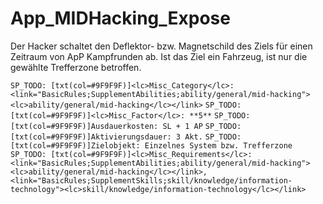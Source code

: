 # App_MIDHacking_Expose

Der Hacker schaltet den Deflektor- bzw. Magnetschild des Ziels für einen Zeitraum von ApP Kampfrunden ab. Ist das Ziel ein Fahrzeug, ist nur die gewählte Trefferzone betroffen.

`SP_TODO: [txt(col=#9F9F9F)]<lc>Misc_Category</lc>: <link="BasicRules;SupplementAbilities;ability/general/mid-hacking"><lc>ability/general/mid-hacking</lc></link>`
`SP_TODO: [txt(col=#9F9F9F)]<lc>Misc_Factor</lc>: **5**`
`SP_TODO: [txt(col=#9F9F9F)]Ausdauerkosten: SL + 1 AP`
`SP_TODO: [txt(col=#9F9F9F)]Aktivierungsdauer: 3 Akt.`
`SP_TODO: [txt(col=#9F9F9F)]Zielobjekt: Einzelnes System bzw. Trefferzone`
`SP_TODO: [txt(col=#9F9F9F)]<lc>Misc_Requirements</lc>: <link="BasicRules;SupplementAbilities;ability/general/mid-hacking"><lc>ability/general/mid-hacking</lc></link>, <link="BasicRules;SupplementSkills;skill/knowledge/information-technology"><lc>skill/knowledge/information-technology</lc></link>`
